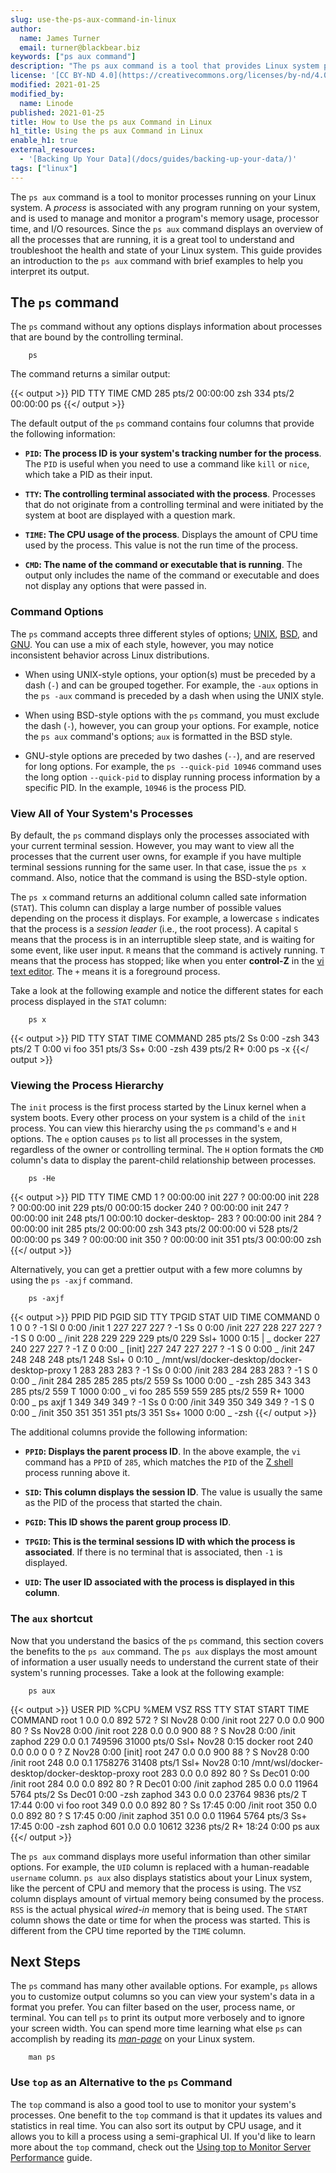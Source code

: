 ```yaml
---
slug: use-the-ps-aux-command-in-linux
author:
  name: James Turner
  email: turner@blackbear.biz
keywords: ["ps aux command"]
description: "The ps aux command is a tool that provides Linux system process information. This guide explain why that matters, and how to use it.'"
license: '[CC BY-ND 4.0](https://creativecommons.org/licenses/by-nd/4.0)'
modified: 2021-01-25
modified_by:
  name: Linode
published: 2021-01-25
title: How to Use the ps aux Command in Linux
h1_title: Using the ps aux Command in Linux
enable_h1: true
external_resources:
  - '[Backing Up Your Data](/docs/guides/backing-up-your-data/)'
tags: ["linux"]
---
```

The `ps aux` command is a tool to monitor processes running on your Linux system. A *process* is associated with any program running on your system, and is used to manage and monitor a program's memory usage, processor time, and I/O resources. Since the `ps aux` command displays an overview of all the processes that are running, it is a great tool to understand and troubleshoot the health and state of your Linux system. This guide provides an introduction to the `ps aux` command with brief examples to help you interpret its output.

## The `ps` command

The `ps` command without any options displays information about processes that are bound by the controlling terminal.

        ps

The command returns a similar output:

{{< output >}}
PID TTY      TIME     CMD
285 pts/2    00:00:00 zsh
334 pts/2    00:00:00 ps
{{</ output >}}

The default output of the `ps` command contains four columns that provide the following information:

- **`PID`: The process ID is your system's tracking number for the process**. The `PID` is useful when you need to use a command like `kill` or `nice`, which take a PID as their input.

- **`TTY`: The controlling terminal associated with the process**. Processes that do not originate from a controlling terminal and were initiated by the system at boot are displayed with a question mark.

- **`TIME`: The CPU usage of the process**. Displays the amount of CPU time used by the process. This value is not the run time of the process.

- **`CMD`: The name of the command or executable that is running**. The output only includes the name of the command or executable and does not display any options that were passed in.

### Command Options

The `ps` command accepts three different styles of options; [UNIX](https://en.wikipedia.org/wiki/Unix), [BSD](https://en.wikipedia.org/wiki/Berkeley_Software_Distribution), and [GNU](https://en.wikipedia.org/wiki/GNU). You can use a mix of each style, however, you may notice inconsistent behavior across Linux distributions.

- When using UNIX-style options, your option(s) must be preceded by a dash (`-`) and can be grouped together. For example, the `-aux` options in the `ps -aux` command is preceded by a dash when using the UNIX style.

- When using BSD-style options with the `ps` command, you must exclude the dash (`-`), however, you can group your options. For example, notice the `ps aux` command's options; `aux` is formatted in the BSD style.

- GNU-style options are preceded by two dashes (`--`), and are reserved for long options. For example, the `ps --quick-pid 10946` command uses the long option `--quick-pid` to display running process information by a specific PID. In the example, `10946` is the process PID.

### View All of Your System's Processes

By default, the `ps` command displays only the processes associated with your current terminal session. However, you may want to view all the processes that the current user owns, for example if you have multiple terminal sessions running for the same user. In that case, issue the `ps x` command. Also, notice that the command is using the BSD-style option.

The `ps x` command returns an additional column called sate information (`STAT`). This column can display a large number of possible values depending on the process it displays. For example, a lowercase `s` indicates that the process is a *session leader* (i.e., the root process). A capital `S` means that the process is in an interruptible sleep state, and is waiting for some event, like user input. `R` means that the command is actively running. `T` means that the process has stopped; like when you enter **control-Z** in the [vi text editor](https://en.wikipedia.org/wiki/Vi). The `+` means it is a foreground process.

Take a look at the following example and notice the different states for each process displayed in the `STAT` column:

        ps x

{{< output >}}
PID TTY      STAT   TIME COMMAND
285 pts/2    Ss     0:00 -zsh
343 pts/2    T      0:00 vi foo
351 pts/3    Ss+    0:00 -zsh
439 pts/2    R+     0:00 ps -x
{{</ output >}}

### Viewing the Process Hierarchy

The `init` process is the first process started by the Linux kernel when a system boots. Every other process on your system is a child of the `init` process. You can view this hierarchy using the `ps` command's `e` and `H` options. The `e` option causes `ps` to list all processes in the system, regardless of the owner or controlling terminal. The `H` option formats the `CMD` column's data to display the parent-child relationship between processes.

        ps -He

{{< output >}}
PID TTY      TIME     CMD
1 ?          00:00:00  init
227 ?        00:00:00   init
228 ?        00:00:00     init
229 pts/0    00:00:15       docker
240 ?        00:00:00     init <defunct>
247 ?        00:00:00     init
248 pts/1    00:00:10       docker-desktop-
283 ?        00:00:00   init
284 ?        00:00:00     init
285 pts/2    00:00:00       zsh
343 pts/2    00:00:00         vi
528 pts/2    00:00:00         ps
349 ?        00:00:00   init
350 ?        00:00:00     init
351 pts/3    00:00:00       zsh
{{</ output >}}

Alternatively, you can get a prettier output with a few more columns by using the `ps -axjf` command.

        ps -axjf

{{< output >}}
PPID   PID  PGID   SID TTY      TPGID STAT   UID   TIME COMMAND
    0     1     0     0 ?           -1 Sl       0   0:00 /init
    1   227   227   227 ?           -1 Ss       0   0:00 /init
  227   228   227   227 ?           -1 S        0   0:00  \_ /init
  228   229   229   229 pts/0      229 Ssl+  1000   0:15  |   \_ docker
  227   240   227   227 ?           -1 Z        0   0:00  \_ [init] <defunct>
  227   247   227   227 ?           -1 S        0   0:00  \_ /init
  247   248   248   248 pts/1      248 Ssl+     0   0:10      \_ /mnt/wsl/docker-desktop/docker-desktop-proxy
    1   283   283   283 ?           -1 Ss       0   0:00 /init
  283   284   283   283 ?           -1 S        0   0:00  \_ /init
  284   285   285   285 pts/2      559 Ss    1000   0:00      \_ -zsh
  285   343   343   285 pts/2      559 T     1000   0:00          \_ vi foo
  285   559   559   285 pts/2      559 R+    1000   0:00          \_ ps axjf
    1   349   349   349 ?           -1 Ss       0   0:00 /init
  349   350   349   349 ?           -1 S        0   0:00  \_ /init
  350   351   351   351 pts/3      351 Ss+   1000   0:00      \_ -zsh
{{</ output >}}

The additional columns provide the following information:

- **`PPID`: Displays the parent process ID**. In the above example, the `vi` command has a `PPID` of `285`, which matches the `PID` of the [Z shell](https://en.wikipedia.org/wiki/Z_shell) process running above it.

- **`SID`: This column displays the session ID**. The value is usually the same as the PID of the process that started the chain.

- **`PGID`: This ID shows the parent group process ID**.

- **`TPGID`: This is the terminal sessions ID with which the process is associated**. If there is no terminal that is associated, then `-1` is displayed.

- **`UID`: The user ID associated with the process is displayed in this column**.

### The `aux` shortcut

Now that you understand the basics of the `ps` command, this section covers the benefits to the `ps aux` command. The `ps aux` displays the most amount of information a user usually needs to understand the current state of their system's running processes. Take a look at the following example:

        ps aux

{{< output >}}
USER       PID %CPU %MEM    VSZ   RSS TTY      STAT START   TIME COMMAND
root         1  0.0  0.0    892   572 ?        Sl   Nov28   0:00 /init
root       227  0.0  0.0    900    80 ?        Ss   Nov28   0:00 /init
root       228  0.0  0.0    900    88 ?        S    Nov28   0:00 /init
zaphod     229  0.0  0.1 749596 31000 pts/0    Ssl+ Nov28   0:15 docker
root       240  0.0  0.0      0     0 ?        Z    Nov28   0:00 [init] <defunct>
root       247  0.0  0.0    900    88 ?        S    Nov28   0:00 /init
root       248  0.0  0.1 1758276 31408 pts/1   Ssl+ Nov28   0:10 /mnt/wsl/docker-desktop/docker-desktop-proxy
root       283  0.0  0.0    892    80 ?        Ss   Dec01   0:00 /init
root       284  0.0  0.0    892    80 ?        R    Dec01   0:00 /init
zaphod     285  0.0  0.0  11964  5764 pts/2    Ss   Dec01   0:00 -zsh
zaphod     343  0.0  0.0  23764  9836 pts/2    T    17:44   0:00 vi foo
root       349  0.0  0.0    892    80 ?        Ss   17:45   0:00 /init
root       350  0.0  0.0    892    80 ?        S    17:45   0:00 /init
zaphod     351  0.0  0.0  11964  5764 pts/3    Ss+  17:45   0:00 -zsh
zaphod     601  0.0  0.0  10612  3236 pts/2    R+   18:24   0:00 ps aux
{{</ output >}}

The `ps aux` command displays more useful information than other similar options. For example, the `UID` column is replaced with a human-readable `username` column. `ps aux` also displays statistics about your Linux system, like the percent of CPU and memory that the process is using. The `VSZ` column displays amount of virtual memory being consumed by the process. `RSS` is the actual physical *wired-in* memory that is being used. The `START` column shows the date or time for when the process was started. This is different from the CPU time reported by the `TIME` column.

## Next Steps

The `ps` command has many other available options. For example, `ps` allows you to customize output columns so you can view your system's data in a format you prefer. You can filter based on the user, process name, or terminal. You can tell `ps` to print its output more verbosely and to ignore your screen width. You can spend more time learning what else `ps` can accomplish by reading its [*man-page*](https://en.wikipedia.org/wiki/Man_page) on your Linux system.

        man ps

### Use `top` as an Alternative to the `ps` Command

The `top` command is also a good tool to use to monitor your system's processes. One benefit to the `top` command is that it updates its values and statistics in real time. You can also sort its output by CPU usage, and it allows you to kill a process using a semi-graphical UI. If you'd like to learn more about the `top` command, check out the [Using top to Monitor Server Performance](/docs/guides/top-htop-iotop/) guide.

